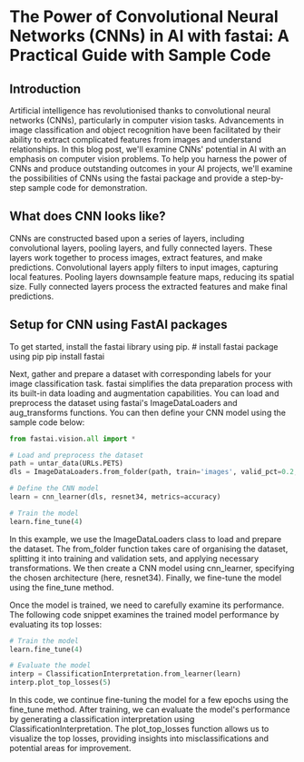 # The Power of Convolutional Neural Networks (CNNs) in AI with fastai: A Practical Guide with Sample Code

## Introduction
Artificial intelligence has revolutionised thanks to convolutional neural networks (CNNs), particularly in computer vision tasks. Advancements in image classification and object recognition have been facilitated by their ability to extract complicated features from images and understand relationships. In this blog post, we'll examine CNNs' potential in AI with an emphasis on computer vision problems. To help you harness the power of CNNs and produce outstanding outcomes in your AI projects, we'll examine the possibilities of CNNs using the fastai package and provide a step-by-step sample code for demonstration.

## What does CNN looks like?
CNNs are constructed based upon a series of layers, including convolutional layers, pooling layers, and fully connected layers. These layers work together to process images, extract features, and make predictions. Convolutional layers apply filters to input images, capturing local features. Pooling layers downsample feature maps, reducing its spatial size. Fully connected layers process the extracted features and make final predictions.

## Setup for CNN using FastAI packages
To get started, install the fastai library using pip. 
    # install fastai package using pip
    pip install fastai

Next, gather and prepare a dataset with corresponding labels for your image classification task. fastai simplifies the data preparation process with its built-in data loading and augmentation capabilities. You can load and preprocess the dataset using fastai's ImageDataLoaders and aug_transforms functions. You can then define your CNN model using the sample code below:

```python
from fastai.vision.all import *

# Load and preprocess the dataset
path = untar_data(URLs.PETS)
dls = ImageDataLoaders.from_folder(path, train='images', valid_pct=0.2, item_tfms=Resize(224))

# Define the CNN model
learn = cnn_learner(dls, resnet34, metrics=accuracy)

# Train the model
learn.fine_tune(4)
```
In this example, we use the ImageDataLoaders class to load and prepare the dataset. The from_folder function takes care of organising the dataset, splitting it into training and validation sets, and applying necessary transformations. We then create a CNN model using cnn_learner, specifying the chosen architecture (here, resnet34). Finally, we fine-tune the model using the fine_tune method.

Once the model is trained, we need to carefully examine its performance. The following code snippet examines the trained model performance by evaluating its top losses:

```python
# Train the model
learn.fine_tune(4)

# Evaluate the model
interp = ClassificationInterpretation.from_learner(learn)
interp.plot_top_losses(5)
```
In this code, we continue fine-tuning the model for a few epochs using the fine_tune method. After training, we can evaluate the model's performance by generating a classification interpretation using ClassificationInterpretation. The plot_top_losses function allows us to visualize the top losses, providing insights into misclassifications and potential areas for improvement.
